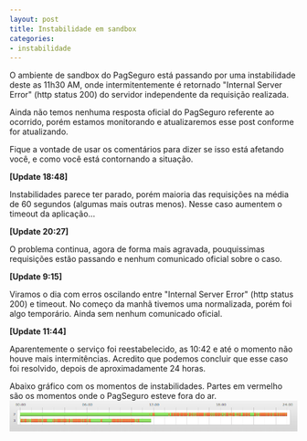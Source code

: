 ```yaml
---
layout: post
title: Instabilidade em sandbox
categories:
- instabilidade
---
```


O ambiente de sandbox do PagSeguro está passando por uma instabilidade deste as 11h30 AM, onde intermitentemente é retornado "Internal Server Error" (http status 200) do servidor independente da requisição realizada.
  
<!--more-->

Ainda não temos nenhuma resposta oficial do PagSeguro referente ao ocorrido, porém estamos monitorando e atualizaremos esse post conforme for atualizando.

Fique a vontade de usar os comentários para dizer se isso está afetando você, e como você está contornando a situação.

**[Update 18:48]**

Instabilidades parece ter parado, porém maioria das requisições na média de 60 segundos (algumas mais outras menos). Nesse caso aumentem o timeout da aplicação...

**[Update 20:27]**

O problema continua, agora de forma mais agravada, pouquissimas requisições estão passando e nenhum comunicado oficial sobre o caso.

**[Update 9:15]**

Viramos o dia com erros oscilando entre "Internal Server Error" (http status 200) e timeout. No começo da manhã tivemos uma normalizada, porém foi algo temporário. Ainda sem nenhum comunicado oficial.

**[Update 11:44]**

Aparentemente o serviço foi reestabelecido, as 10:42 e até o momento não houve mais intermitências. Acredito que podemos concluir que esse caso foi resolvido, depois de aproximadamente 24 horas.

Abaixo gráfico com os momentos de instabilidades. Partes em vermelho são os momentos onde o PagSeguro esteve fora do ar.
![Uptime PagSeguro](/assets/2018/08/03/uptime.png)
